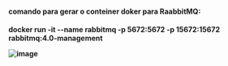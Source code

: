 <H4> comando para gerar o conteiner doker para RaabbitMQ: <H4>  docker run -it  --name rabbitmq -p 5672:5672 -p 15672:15672 rabbitmq:4.0-management 

![image](https://github.com/user-attachments/assets/854732f0-ea48-4f44-938a-24de4a425001)
